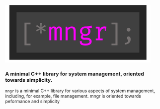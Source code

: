 <img src="images/mngr-logo.png" width="468" height="186" />

### A minimal C++ library for system management, oriented towards simplicity.

`mngr` is a minimal C++ library for various aspects of system management, including, for example, file management. mngr is oriented towards peformance and simplicity
